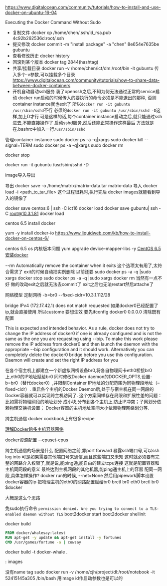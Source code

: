 
<https://www.digitalocean.com/community/tutorials/how-to-install-and-use-docker-on-ubuntu-16-04>


Executing the Docker Command Without Sudo

+ 复制文件
docker cp /home/chen/.ssh/id_rsa.pub 4c92b262536d:root/.ssh
+ 提交修改
docker commit -m "install package" -a "chen" 8e654e7635be gubuntu
+ 查看修改历史
docker history <imagename>
+ 回滚到某个版本
docker tag 2844(hashtag) <imagename>
+ 共享/挂载目录
docker run -v /home/chen/ict/dm:/root/bin -it gubuntu
传入多个-v参数,可以挂载多个目录
<https://www.digitalocean.com/community/tutorials/how-to-share-data-between-docker-containers>
+ 开机自动启动ssh服务
装了openssh之后,不知为何无法通过正常的service启动
docker run启动的时候传入的要执行的命令必须是不能退出的那种,
否则container instance就也exit了
所以`docker run -it gubuntu /usr/sbin/sshd`不行
必须的`docker run -it gubuntu /usr/sbin/sshd -D`这样,加上D才行
可是这样的话,每个container instance启动之后,就只能通过ssh进去,不能直接操作了
启动sshd服务,然后还能正常操作这样最后
方法就是
在.bashrc中加入一行`/usr/sbin/sshd`


管理container instance
sudo docker ps -a  -q|xargs sudo docker kill --signal=TERM
sudo docker ps -a  -q|xargs sudo docker rm  

docker stop 

docker run -it gubuntu /usr/sbin/sshd -D

image导入导出

导出
docker save -o /home/matrix/matrix-data.tar matrix-data
导入
docker load -i <path_to_tar_file>
这个过程很耗时,执行完后 docker images就能看到导入的镜像了


docker save centos:6 | ssh -C ict16 docker load
docker save gubuntu| ssh -C root@10.3.1.81 docker load

centos 6.5 install docker 

yum -y install docker-io
https://www.liquidweb.com/kb/how-to-install-docker-on-centos-6/

centos 6.5 os 内核版本问题
yum upgrade device-mapper-libs -y
[CentOS 6.5安装docker](http://www.jianshu.com/p/6cdc5779af70)


--rm                             Automatically remove the container when it exits
这个选项太有用了,太符合需求了
exit的时候自动把实例删除
以前还要
sudo docker ps -a -q |sudo xargs docker stop
sudo docker ps -a -q |sudo xargs docker rm
当然有一点不好
做的改动exit之后就无法去commit了
exit之后也无法restart然后attache了


网络模型
定制网桥
-b=br0 --fixed-cidr=10.3.1.112/28 

bridge IPv4 (172.17.42.1) does not match requested
如果docker0已经配置了ip,就会直接使用
所以custome 要想生效
要先ifconfig docker0 0.0.0.0
清除既有配置

This is expected and intended behavior. As a rule, docker does not try to change the IP address of docker0 if one is already configured and is not the same as the one you are requesting using --bip. To make this work please remove the IP address from docker0 and then launch the daemon with the appropriate --bip configuration and it should work. Alternatively you can completely delete the docker0 bridge 
before you use this configuration. Daemon will create and set the right IP address for you

在各个宿主机上都建立一个新虚拟网桥设备br0,将各自物理网卡eth0桥接br0上,eth0的IP地址赋给br0
同时修改Docker daemon的DOCKER_OPTS,设置-b=br0（替代docker0）,并限制Container IP地址的分配范围为同物理段地址（–fixed-cidr）.
重启各个主机的Docker Daemon后,处于与宿主机在同一网段的Docker容器就可以实现跨主机访问了.
这个方案同样存在局限和扩展性差的问题：比如需将物理网段的地址划分 成小块,分布到各个主机上,防止IP冲突；子网划分依赖物理交换机设置；
Docker容器的主机地址空间大小依赖物理网络划分等.

跨主机通信
docker cookbook上有很多recipe


[理解Docker跨多主机容器网络](http://tonybai.com/2016/02/15/understanding-docker-multi-host-networking/)

docker资源配置
--cpuset-cpus


跨主机通信的场景是什么
配置网络之前,靠port forward 暴露ssh端口号,可以ssh log into 
可是如果需要其他端口号来通信,而且这些端口又未知
这时就必须要有完整的网路介入权限了,就是说,能ping通,能自由的建立tcpu连接
这就是配置容器和主机同网段的意义
最终达到主机网段的其他机器,能ping通主机上的容器
配同一网段,具体怎样操作?
docker run的时候, --net=None
然后用pipework脚本设置docker容器的ip
把物理主机的eth0的网路配置赋给br0
brctl br0 eth0
brctl br0 $docker

大概是这么个思路


免sudo执行命令
`permission denied. Are you trying to connect to a TLS-enabled daemon without TLS`
boot2docker start
boot2docker shellinit

docker build

```dockerfile
FROM docker/whalesay:latest
RUN apt-get -y update && apt-get install -y fortunes
CMD /usr/games/fortune -a | cowsay
```
docker build -t docker-whale . 

<none>:<none> images

没有name tag 
sudo docker run -v /home/cjh/project/dl:/root/notebook  -it 52415145a305 /bin/bash
用image id作启动参数也是可以的

